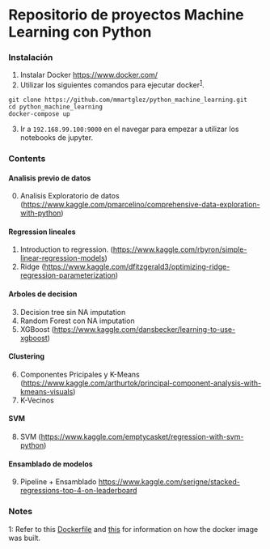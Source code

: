 # Repositorio de proyectos Machine Learning con Python


### Instalación
1. Instalar Docker https://www.docker.com/
2. Utilizar los siguientes comandos para ejecutar docker<sup>[1](#myfootnote1)</sup>.
```
git clone https://github.com/mmartglez/python_machine_learning.git
cd python_machine_learning
docker-compose up
```
3. Ir a `192.168.99.100:9000` en el navegar para empezar a utilizar los notebooks de jupyter.

### Contents

#### Analisis previo de datos
0. Analisis Exploratorio de datos (https://www.kaggle.com/pmarcelino/comprehensive-data-exploration-with-python)

#### Regression lineales
1. Introduction to regression. (https://www.kaggle.com/rbyron/simple-linear-regression-models)
2. Ridge (https://www.kaggle.com/dfitzgerald3/optimizing-ridge-regression-parameterization)

#### Arboles de decision
3. Decision tree sin NA imputation
4. Random Forest con NA imputation
5. XGBoost (https://www.kaggle.com/dansbecker/learning-to-use-xgboost)

#### Clustering
6. Componentes Pricipales y K-Means (https://www.kaggle.com/arthurtok/principal-component-analysis-with-kmeans-visuals)
7. K-Vecinos

#### SVM
8. SVM (https://www.kaggle.com/emptycasket/regression-with-svm-python)

#### Ensamblado de modelos
9. Pipeline + Ensamblado  https://www.kaggle.com/serigne/stacked-regressions-top-4-on-leaderboard


### Notes
<a name="myfootnote1">1</a>: Refer to this [Dockerfile](https://github.com/sachinruk/Dockerfiles/blob/master/ML_class/Dockerfile) and [this](https://github.com/sachinruk/Dockerfiles/blob/master/DS_base/Dockerfile) for information on how the docker image was built.

